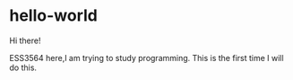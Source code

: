 # hello-world

Hi there!

ESS3564 here,I am trying to study programming.
This is the first time I will do this.
